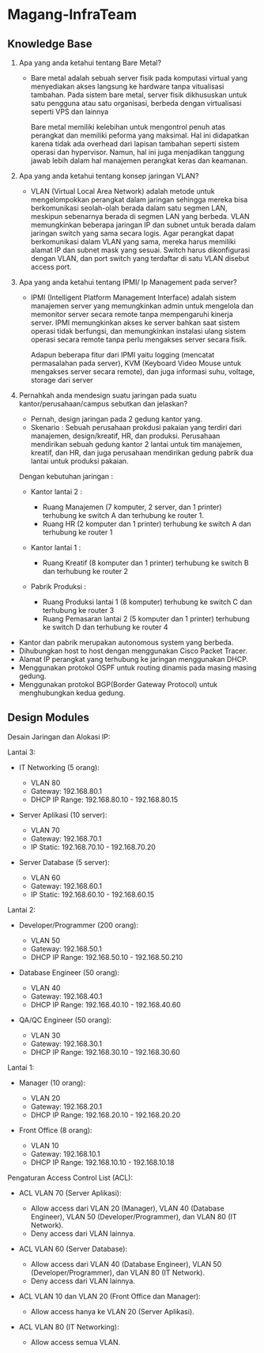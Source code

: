 # Magang-InfraTeam

## Knowledge Base
1. Apa yang anda ketahui tentang Bare Metal?
   - Bare metal adalah sebuah server fisik pada komputasi virtual yang menyediakan akses langsung ke hardware tanpa vitualisasi tambahan. Pada sistem bare metal, server fisik dikhususkan untuk satu pengguna atau satu organisasi, berbeda dengan virtualisasi seperti VPS dan lainnya
     
     Bare metal memiliki kelebihan untuk mengontrol penuh atas perangkat dan memiliki peforma yang maksimal. Hal ini didapatkan karena tidak ada overhead dari lapisan tambahan seperti sistem operasi dan hypervisor. Namun, hal ini juga menjadikan tanggung jawab lebih dalam hal manajemen perangkat keras dan keamanan.

2. Apa yang anda ketahui tentang konsep jaringan VLAN?
   - VLAN (Virtual Local Area Network) adalah metode untuk mengelompokkan perangkat dalam jaringan sehingga mereka bisa berkomunikasi seolah-olah berada dalam satu segmen LAN, meskipun sebenarnya berada di segmen LAN yang berbeda. VLAN memungkinkan beberapa jaringan IP dan subnet untuk berada dalam jaringan switch yang sama secara logis. Agar perangkat dapat berkomunikasi dalam VLAN yang sama, mereka harus memiliki alamat IP dan subnet mask yang sesuai. Switch harus dikonfigurasi dengan VLAN, dan port switch yang terdaftar di satu VLAN disebut access port.
  
3. Apa yang anda ketahui tentang IPMI/ Ip Management pada server?
   - IPMI (Intelligent Platform Management Interface) adalah sistem manajemen server yang memungkinkan admin untuk mengelola dan memonitor server secara remote tanpa mempengaruhi kinerja server. IPMI memungkinkan akses ke server bahkan saat sistem operasi tidak berfungsi, dan memungkinkan instalasi ulang sistem operasi secara remote tanpa perlu mengakses server secara fisik.

     Adapun beberapa fitur dari IPMI yaitu logging (mencatat permasalahan pada server), KVM (Keyboard Video Mouse untuk mengakses server secara remote), dan juga informasi suhu, voltage, storage dari server

4. Pernahkah anda mendesign suatu jaringan pada suatu kantor/perusahaan/campus sebutkan dan jelaskan?
   - Pernah, design jaringan pada 2 gedung kantor yang.
   - Skenario : Sebuah perusahaan prokdusi pakaian yang terdiri dari manajemen, design/kreatif, HR, dan produksi. Perusahaan mendirikan sebuah gedung kantor 2 lantai untuk tim manajemen, kreatif, dan HR, dan juga perusahaan mendirikan gedung pabrik dua lantai untuk produksi pakaian.
     
    Dengan kebutuhan jaringan :
    - Kantor lantai 2 :
        - Ruang Manajemen (7 komputer, 2 server, dan 1 printer) terhubung ke switch A dan terhubung ke router 1.
        - Ruang HR (2 komputer dan 1 printer) terhubung ke switch A dan terhubung ke router 1
    - Kantor lantai 1 :
        - Ruang Kreatif (8 komputer dan 1 printer) terhubung ke switch B dan terhubung ke router 2


    - Pabrik Produksi :
      - Ruang Produksi lantai 1 (8 komputer) terhubung ke switch C dan terhubung ke router 3
      - Ruang Pemasaran lantai 2 (5 komputer dan 1 printer) terhubung ke switch D dan terhubung ke router 4

  - Kantor dan pabrik merupakan autonomous system yang berbeda.
  - Dihubungkan host to host dengan menggunakan Cisco Packet Tracer.
  - Alamat IP perangkat yang terhubung ke jaringan menggunakan DHCP.
  - Menggunakan protokol OSPF untuk routing dinamis pada masing masing gedung.
  - Menggunakan protokol BGP(Border Gateway Protocol) untuk menghubungkan kedua gedung.



## Design Modules   

Desain Jaringan dan Alokasi IP:

Lantai 3: 

  - IT Networking (5 orang):
    - VLAN 80
    - Gateway: 192.168.80.1
    - DHCP IP Range: 192.168.80.10 - 192.168.80.15
   
  - Server Aplikasi (10 server):
    - VLAN 70
    - Gateway: 192.168.70.1
    - IP Static: 192.168.70.10 - 192.168.70.20

  - Server Database (5 server):
    - VLAN 60
    - Gateway: 192.168.60.1
    - IP Static: 192.168.60.10 - 192.168.60.15
   
Lantai 2:

  - Developer/Programmer (200 orang):
    - VLAN 50
    - Gateway: 192.168.50.1
    - DHCP IP Range: 192.168.50.10 - 192.168.50.210
   
  - Database Engineer (50 orang):
    - VLAN 40
    - Gateway: 192.168.40.1
    - DHCP IP Range: 192.168.40.10 - 192.168.40.60
   
  - QA/QC Engineer (50 orang):
    - VLAN 30
    - Gateway: 192.168.30.1
    - DHCP IP Range: 192.168.30.10 - 192.168.30.60

Lantai 1:

  - Manager (10 orang):
    - VLAN 20
    - Gateway: 192.168.20.1
    - DHCP IP Range: 192.168.20.10 - 192.168.20.20
   
  - Front Office (8 orang):
    - VLAN 10
    - Gateway: 192.168.10.1
    - DHCP IP Range: 192.168.10.10 - 192.168.10.18
   
Pengaturan Access Control List (ACL):

  - ACL VLAN 70 (Server Aplikasi):
    - Allow access dari VLAN 20 (Manager), VLAN 40 (Database Engineer), VLAN 50 (Developer/Programmer), dan VLAN 80 (IT Network).
    - Deny access dari VLAN lainnya.
   
  - ACL VLAN 60 (Server Database):
    - Allow access dari VLAN 40 (Database Engineer), VLAN 50 (Developer/Programmer), dan VLAN 80 (IT Network).
    - Deny access dari VLAN lainnya.

  - ACL VLAN 10 dan VLAN 20 (Front Office dan Manager):
    - Allow access hanya ke VLAN 20 (Server Aplikasi).
   
  - ACL VLAN 80 (IT Networking):
    - Allow access semua VLAN.

